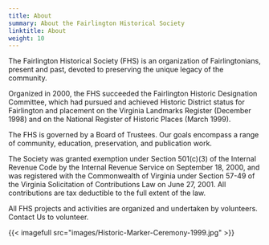 ```yaml
---
title: About
summary: About the Fairlington Historical Society
linktitle: About
weight: 10
---
```


The Fairlington Historical Society (FHS) is an organization of Fairlingtonians, present and past, devoted to preserving the unique legacy of the community.

Organized in 2000, the FHS succeeded the Fairlington Historic Designation Committee, which had pursued and achieved Historic District status for Fairlington and placement on the Virginia Landmarks Register (December 1998) and on the National Register of Historic Places (March 1999).

The FHS is governed by a Board of Trustees. Our goals encompass a range of community, education, preservation, and publication work.

The Society was granted exemption under Section 501(c)(3) of the Internal Revenue Code by the Internal Revenue Service on September 18, 2000, and was registered with the Commonwealth of Virginia under Section 57-49 of the Virginia Solicitation of Contributions Law on June 27, 2001. All contributions are tax deductible to the full extent of
the law.

All FHS projects and activities are organized and undertaken by volunteers. Contact Us to volunteer.

{{< imagefull src="images/Historic-Marker-Ceremony-1999.jpg" >}}